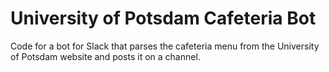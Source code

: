 # University of Potsdam Cafeteria Bot
Code for a bot for Slack that parses the cafeteria menu from the University of Potsdam website and posts it on a channel.

